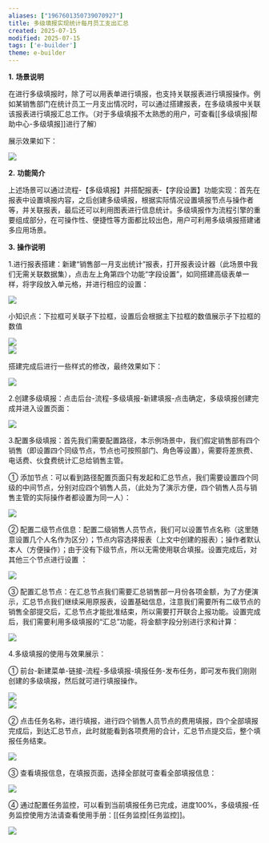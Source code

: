 ```yaml
---
aliases: ["1967601350739070927"]
title: 多级填报实现统计每月员工支出汇总
created: 2025-07-15
modified: 2025-07-15
tags: ['e-builder']
theme: e-builder
---
```


**1.** **场景说明**

在进行多级填报时，除了可以用表单进行填报，也支持关联报表进行填报操作。例如某销售部门在统计员工一月支出情况时，可以通过搭建报表，在多级填报中关联该报表进行填报汇总工作。（对于多级填报不太熟悉的用户，可查看[[多级填报|帮助中心-多级填报]]进行了解）

展示效果如下：

![](edf456eae39edbe061cb986ac3aa640e.jpg)

**2.** **功能简介**

上述场景可以通过流程-【多级填报】并搭配报表-【字段设置】功能实现：首先在报表中设置填报内容，之后创建多级填报，根据实际情况设置填报节点与操作者等，并关联报表，最后还可以利用图表进行信息统计。多级填报作为流程引擎的重要组成部分，在可操作性、便捷性等方面都比较出色，用户可利用多级填报搭建诸多应用场景。

**3.** **操作说明**

1.进行报表搭建：新建“销售部一月支出统计”报表，打开报表设计器（此场景中我们无需关联数据集），点击左上角第四个功能“字段设置”，如同搭建高级表单一样，将字段放入单元格，并进行相应的设置：

![](5ffd3329a91c3a433f7dfd7f2d072ec8.jpg)

小知识点：下拉框可关联子下拉框，设置后会根据主下拉框的数值展示子下拉框的数值

![](73f3ba92b44efa594c177a1b09771298.jpg)  
![](b68a88f7bf17daeecc1e5a7e6d860936.jpg)

搭建完成后进行一些样式的修改，最终效果如下：

![](20f782532d486889fe0a01221177ed7b.jpg)

2.创建多级填报：点击后台-流程-多级填报-新建填报-点击确定，多级填报创建完成并进入设置页面：

![](5e9d1f4e99fafce678b7045bef12c96b.jpg)

3.配置多级填报：首先我们需要配置路径，本示例场景中，我们假定销售部有四个销售（即设置四个同级节点，节点也可按照部门、角色等设置），需要将差旅费、电话费、伙食费统计汇总给销售主管。

① 添加节点：可以看到路径配置页面只有发起和汇总节点，我们需要设置四个同级的中间节点，分别对应四个销售人员，（此处为了演示方便，四个销售人员与销售主管的实际操作者都设置为同一人）：

![](fd3ee0e47b513191ba542638d8e396b9.jpg)

② 配置二级节点信息：配置二级销售人员节点，我们可以设置节点名称（这里随意设置几个人名作为区分）；节点内容选择报表（上文中创建的报表）；操作者默认本人（方便操作）；由于没有下级节点，所以无需使用联合填报。设置完成后，对其他三个节点进行设置 ：

![](1196fda10da5b0ba300857bcabe42934.jpg)

③ 配置汇总节点：在汇总节点我们需要汇总销售部一月份各项金额，为了方便演示，汇总节点我们继续采用原报表，设置基础信息，注意我们需要所有二级节点的销售全部提交后，汇总节点才能批准结束，所以需要打开联合上报功能。设置完成后，我们需要利用多级填报的“汇总”功能，将金额字段分别进行求和计算：

![](f1a8f77d2f18695e88364a5db97b55be.jpg)

4.多级填报的使用与效果展示：

① 前台-新建菜单-链接-流程-多级填报-填报任务-发布任务，即可发布我们刚刚创建的多级填报，然后就可进行填报操作。

![](9a3a63c77e38c85c847cb8ba9dc24144.jpg)  
![](335be54be017a982bea2f06154e87673.jpg)

② 点击任务名称，进行填报，进行四个销售人员节点的费用填报，四个全部填报完成后，到达汇总节点，此时就能看到各项费用的合计，汇总节点提交后，整个填报任务结束。

![](725c972642ad5d285eee7aa739c1f0bd.jpg)

③ 查看填报信息，在填报页面，选择全部就可查看全部填报信息：

![](5f9f9ea28b8f0f5a5bf2aa094556748d.jpg)

④ 通过配置任务监控，可以看到当前填报任务已完成，进度100%，多级填报-任务监控使用方法请查看使用手册：[[任务监控|任务监控]]。

![](14f7f0c6787451de0d7ae95c9f7a9e95.jpg)